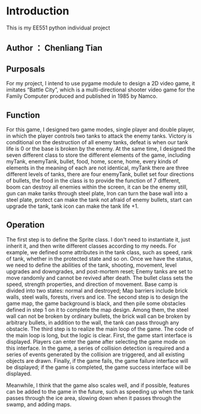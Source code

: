# Introduction
This is my EE551 python individual project 

## Author ： Chenliang Tian

## Purposals
  For my project, I intend to use pygame module to design a 2D video game, it imitates “Battle City”, which is a multi-directional 
shooter video game for the Family Computer produced and published in 1985 by Namco.

## Function
  For this game, I designed two game modes, single player and double player, in which the player controls two tanks to attack the 
enemy tanks. Victory is conditional on the destruction of all enemy tanks, defeat is when our tank life is 0 or the base is broken by 
the enemy. At the same time, I designed the seven different class to store the different elements of the game, including myTank, enemyTank, bullet, food, home, scene, home, every kinds of elements in the meaning of each are not identical, myTank there are three different levels of tanks, there are four enemyTank, bullet set four directions of bullets, the food in the class is to provide the function of 7 different, boom can destroy all enemies within the screen, it can be the enemy still, gun can make tanks through steel plate, Iron can turn the base wall into a steel plate, protect can make the tank not afraid of enemy bullets, start can upgrade the tank, tank icon can make the tank life +1.

## Operation
  The first step is to define the Sprite class. I don't need to instantiate it, just inherit it, and then write different classes
according to my needs. For example, we defined some attributes in the tank class, such as speed, rank of tank, whether in the protected 
state and so on. Once we have the status, we need to define the abilities of the tank, shooting, movement, level upgrades and downgrades, 
and post-mortem reset; Enemy tanks are set to move randomly and cannot be revived after death. The bullet class sets the speed, strength 
properties, and direction of movement. Base camp is divided into two states: normal and destroyed; Map barriers include brick walls, steel walls, forests, rivers and ice. The second step is to design the game map, the game background is black, and then pile some obstacles defined in step 1 on it to complete the map design. Among them, the steel wall can not be broken by ordinary bullets, the brick wall can be broken by arbitrary bullets, in addition to the wall, the tank can pass through any obstacle. The third step is to realize the main loop of the game. The code of the main loop is long, but the logic is clear. First, the game start interface is displayed. Players can enter the game after selecting the game mode on this interface. In the game, a series of collision detection is required and a series of events generated by the collision are triggered, and all existing objects are drawn. Finally, if the game fails, the game failure interface will be displayed; if the game is completed, the game success interface will be displayed.

  Meanwhile,  I think that the game also scales well, and if possible, features can be added to the game in the future, such as 
speeding up when the tank passes through the ice area, slowing down when it passes through the swamp, and adding maps.
